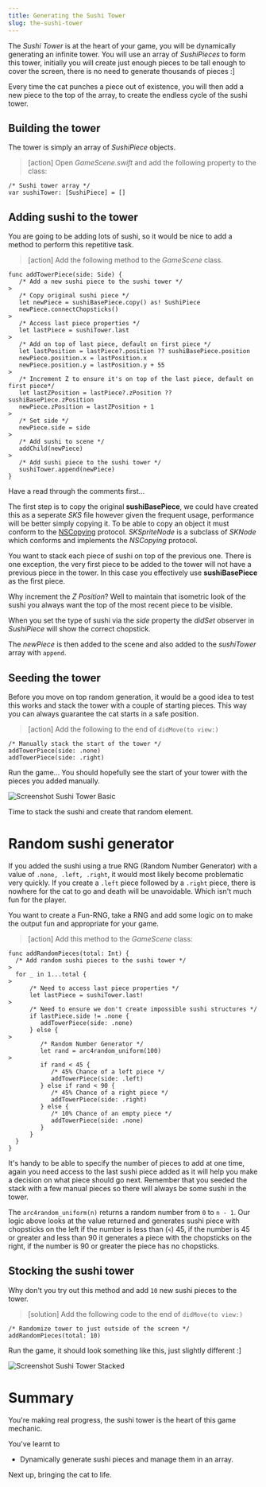 ```yaml
---
title: Generating the Sushi Tower
slug: the-sushi-tower
---
```


The *Sushi Tower* is at the heart of your game, you will be dynamically generating an infinite tower. You will use an
array of *SushiPieces* to form this tower, initially you will create just enough pieces to be tall enough to cover
the screen, there is no need to generate thousands of pieces :]  

Every time the cat punches a piece out of existence, you will then add a new piece to the top of the array, to create
the endless cycle of the sushi tower.

## Building the tower

The tower is simply an array of *SushiPiece* objects.

> [action]
> Open *GameScene.swift* and add the following property to the class:
>
```
/* Sushi tower array */
var sushiTower: [SushiPiece] = []
```
>

## Adding sushi to the tower

You are going to be adding lots of sushi, so it would be nice to add a method to perform this repetitive task.

> [action]
> Add the following method to the *GameScene* class.
>
```
func addTowerPiece(side: Side) {
   /* Add a new sushi piece to the sushi tower */
>   
   /* Copy original sushi piece */
   let newPiece = sushiBasePiece.copy() as! SushiPiece
   newPiece.connectChopsticks()
>   
   /* Access last piece properties */
   let lastPiece = sushiTower.last
>   
   /* Add on top of last piece, default on first piece */
   let lastPosition = lastPiece?.position ?? sushiBasePiece.position
   newPiece.position.x = lastPosition.x
   newPiece.position.y = lastPosition.y + 55
>   
   /* Increment Z to ensure it's on top of the last piece, default on first piece*/
   let lastZPosition = lastPiece?.zPosition ?? sushiBasePiece.zPosition
   newPiece.zPosition = lastZPosition + 1
>   
   /* Set side */
   newPiece.side = side
>   
   /* Add sushi to scene */
   addChild(newPiece)
>   
   /* Add sushi piece to the sushi tower */
   sushiTower.append(newPiece)
}
```
>

Have a read through the comments first...

The first step is to copy the original **sushiBasePiece**, we could have created this as a seperate *SKS* file however
given the frequent usage, performance will be better simply copying it. To be able to copy an object it must conform to the
[NSCopying](https://developer.apple.com/library/mac/documentation/Cocoa/Reference/Foundation/Protocols/NSCopying_Protocol/)
protocol. *SKSpriteNode* is a subclass of *SKNode* which conforms and implements the *NSCopying* protocol.

You want to stack each piece of sushi on top of the previous one. There is one exception, the very first piece to be
added to the tower will not have a previous piece in the tower.  In this case you effectively use **sushiBasePiece** as the
first piece.

Why increment the *Z Position*? Well to maintain that isometric look of the sushi you always want the top of the most recent
piece to be visible.

When you set the type of sushi via the *side* property the *didSet* observer in *SushiPiece* will show the correct
chopstick.

The *newPiece* is then added to the scene and also added to the *sushiTower* array with `append`.

## Seeding the tower

Before you move on top random generation, it would be a good idea to test this works and stack the tower with a couple of
starting pieces. This way you can always guarantee the cat starts in a safe position.

> [action]
> Add the following to the end of `didMove(to view:)`
>
```
/* Manually stack the start of the tower */
addTowerPiece(side: .none)
addTowerPiece(side: .right)
```
>

Run the game... You should hopefully see the start of your tower with the pieces you added manually.

![Screenshot Sushi Tower Basic](../Tutorial-Images/screenshot_sushi_tower_basic.png)

Time to stack the sushi and create that random element.

# Random sushi generator

If you added the sushi using a true RNG (Random Number Generator) with a value of `.none, .left, .right`, it would most
likely become problematic very quickly. If you create a `.left` piece followed by a `.right` piece, there is nowhere for
the cat to go and death will be unavoidable. Which isn't much fun for the player.

You want to create a Fun-RNG, take a RNG and add some logic on to make the output fun and appropriate for your game.

> [action]
> Add this method to the *GameScene* class:
>
```
func addRandomPieces(total: Int) {
  /* Add random sushi pieces to the sushi tower */
>
  for _ in 1...total {
>  
      /* Need to access last piece properties */
      let lastPiece = sushiTower.last!
>      
      /* Need to ensure we don't create impossible sushi structures */
      if lastPiece.side != .none {
         addTowerPiece(side: .none)
      } else {
>      
         /* Random Number Generator */
         let rand = arc4random_uniform(100)
>          
         if rand < 45 {
            /* 45% Chance of a left piece */
            addTowerPiece(side: .left)
         } else if rand < 90 {
            /* 45% Chance of a right piece */
            addTowerPiece(side: .right)
         } else {
            /* 10% Chance of an empty piece */
            addTowerPiece(side: .none)
         }
      }
  }
}
```
>

It's handy to be able to specify the number of pieces to add at one time, again you need access to the last sushi
piece added as it will help you make a decision on what piece should go next. Remember that you seeded the stack with a few
manual pieces so there will always be some sushi in the tower.

The `arc4random_uniform(n)` returns a random number from `0` to `n - 1`. Our logic above looks at the value returned and
generates sushi piece with chopsticks on the left if the number is less than (`<`) 45, if the number is 45 or greater and
less than 90 it generates a piece with the chopsticks on the right, if the number is 90 or greater the piece has no
chopsticks.

## Stocking the sushi tower

Why don't you try out this method and add `10` new sushi pieces to the tower.

> [solution]
> Add the following code to the end of `didMove(to view:)`
>
```
/* Randomize tower to just outside of the screen */
addRandomPieces(total: 10)
```
>

Run the game, it should look something like this, just slightly different :]

![Screenshot Sushi Tower Stacked](../Tutorial-Images/screenshot_sushi_tower_stacked.png)

# Summary

You're making real progress, the sushi tower is the heart of this game mechanic.  

You've learnt to

- Dynamically generate sushi pieces and manage them in an array.  

Next up, bringing the cat to life.
